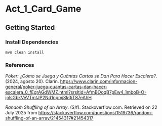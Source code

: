 # Act_1_Card_Game

## Getting Started

### Install Dependencies
```console
mvn clean install
```

### References

_Póker: ¿Cómo se Juega y Cuántas Cartas se Dan Para Hacer Escalera?_. (2024, agosto 20). Clarín. https://www.clarin.com/informacion-general/poker-juega-cuantas-cartas-dan-hacer-escalera_0_fEgrAGdWMZ.html?srsltid=AfmBOoqB7pEw4_1mboB-O-jnlsGbkVeVTmtJP2Nd1npmj8k0iT87eAhH

_Random Shuffling of an Array_. (S/f). Stackoverflow.com. Retrieved on 22 July 2025 from https://stackoverflow.com/questions/1519736/random-shuffling-of-an-array/21454317#21454317